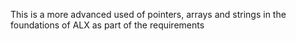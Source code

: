 This is a more advanced used of pointers, arrays and strings in the foundations of ALX as part of the requirements
